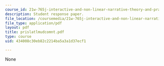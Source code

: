 ```yaml
---
course_id: 21w-765j-interactive-and-non-linear-narrative-theory-and-practice-spring-2004
description: Student response paper.
file_location: /coursemedia/21w-765j-interactive-and-non-linear-narrative-theory-and-practice-spring-2004/434008c30eb82c2214ba5a3a1d37ecf1_prislatlmudcomnt.pdf
file_type: application/pdf
layout: pdf
title: prislatlmudcomnt.pdf
type: course
uid: 434008c30eb82c2214ba5a3a1d37ecf1

---
```

None